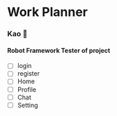 # Work Planner 
### Kao :woman: 
#### Robot Framework Tester of project 
- [ ] login
- [ ] register
- [ ] Home
- [ ] Profile
- [ ] Chat
- [ ] Setting 

